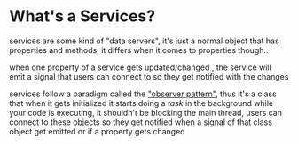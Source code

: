 # What's a Services?
services are some kind of "data servers", it's just a normal object that has properties and methods, it differs when it comes to properties though..

when one property of a service gets updated/changed , the service will emit a signal that users can connect to so they get notified with the changes

services follow a paradigm called the ["observer pattern"](https://en.wikipedia.org/wiki/Observer_pattern), thus it's a class that when it gets initialized it starts doing a _task_ in the background while your code is executing, it shouldn't be blocking the main thread, users can connect to these objects so they get notified when a signal of that class object get emitted or if a property gets changed
